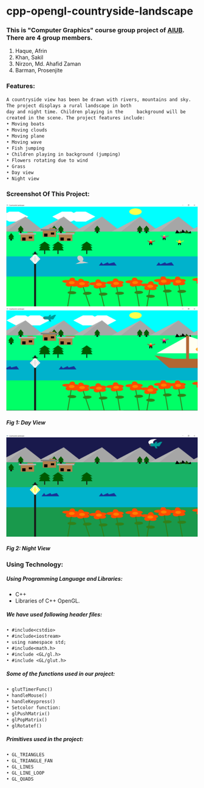 ﻿# cpp-opengl-countryside-landscape
### This is "Computer Graphics" course group project of [AIUB](https://www.aiub.edu/). There are 4 group members.
  1. Haque, Afrin
  2. Khan, Sakil
  3. Nirzon, Md. Ahafid Zaman
  4. Barman, Prosenjite
  ### Features:
    A countryside view has been be drawn with rivers, mountains and sky. The project displays a rural landscape in both 
    day and night time. Children playing in the     background will be created in the scene. The project features include: 
    • Moving boats 
    • Moving clouds 
    • Moving plane
    • Moving wave
    • Fish jumping 
    • Children playing in background (jumping) 
    • Flowers rotating due to wind
    • Grass
    • Day view
    • Night view
### Screenshot Of This Project:
![Screenshot](./image/cg1.png)
![Screenshot](./image/cg2.png)
##### Fig 1: Day View
![Screenshot](./image/cg3.png)

##### Fig 2: Night View
### Using Technology:

##### Using Programming Language and Libraries:
- C++
- Libraries of C++ OpenGL.
##### We have used following header files:
    • #include<cstdio>
    • #include<iostream>
    • using namespace std;
    • #include<math.h>
    • #include <GL/gl.h>
    • #include <GL/glut.h>
##### Some of the functions used in our project:
    • glutTimerFunc()
    • handleMouse()
    • handleKeypress()
    • Setcolor function:
    • glPushMatrix()
    • glPopMatrix()
    • glRotatef()
##### Primitives used in the project:
    • GL_TRIANGLES
    • GL_TRIANGLE_FAN
    • GL_LINES
    • GL_LINE_LOOP
    • GL_QUADS
